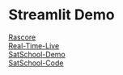 # Streamlit Demo
[Rascore](https://github.com/mitch-parker/rascore) <br>
[Real-Time-Live](https://github.com/amrrs/real-time-live-streamlit-dashboard-python) <br>
[SatSchool-Demo](https://share.streamlit.io/spiruel/satschool/main/app.py?token=kpn233) <br>
[SatSchool-Code](https://github.com/Spiruel/SatSchool) <br>



